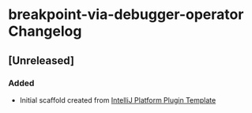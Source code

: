 <!-- Keep a Changelog guide -> https://keepachangelog.com -->

# breakpoint-via-debugger-operator Changelog

## [Unreleased]
### Added
- Initial scaffold created from [IntelliJ Platform Plugin Template](https://github.com/JetBrains/intellij-platform-plugin-template)
